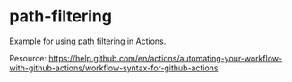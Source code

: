# path-filtering 

Example for using path filtering in Actions.

Resource: https://help.github.com/en/actions/automating-your-workflow-with-github-actions/workflow-syntax-for-github-actions
